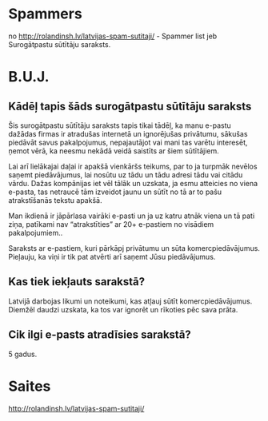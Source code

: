 # Spammers

no http://rolandinsh.lv/latvijas-spam-sutitaji/ - Spammer list jeb Surogātpastu sūtītāju saraksts. 

# B.U.J.

## Kādēļ tapis šāds surogātpastu sūtītāju saraksts

Šis surogātpastu sūtītāju saraksts tapis tikai tādēļ, ka manu e-pastu dažādas firmas ir atradušas internetā un ignorējušas privātumu, sākušas piedāvāt savus pakalpojumus, nepajautājot vai mani tas varētu interesēt, ņemot vērā, ka neesmu nekādā veidā saistīts ar šiem sūtītājiem.

Lai arī lielākajai daļai ir apakšā vienkāršs teikums, par to ja turpmāk nevēlos saņemt piedāvājumus, lai nosūtu uz tādu un tādu adresi tādu vai citādu vārdu. Dažas kompānijas iet vēl tālāk un uzskata, ja esmu atteicies no viena e-pasta, tas netraucē tām izveidot jaunu un sūtīt no tā ar to pašu atrakstīšanās tekstu apakšā.

Man ikdienā ir jāpārlasa vairāki e-pasti un ja uz katru atnāk viena un tā pati ziņa, patīkami nav “atrakstīties” ar 20+ e-pastiem no visādiem pakalpojumiem..

Saraksts ar e-pastiem, kuri pārkāpj privātumu un sūta komercpiedāvājumus. Pieļauju, ka viņi ir tik pat atvērti arī saņemt Jūsu piedāvājumus.

## Kas tiek iekļauts sarakstā?

Latvijā darbojas likumi un noteikumi, kas atļauj sūtīt komercpiedāvājumus. Diemžēl daudzi uzskata, ka tos var ignorēt un rīkoties pēc sava prāta.

## Cik ilgi e-pasts atradīsies sarakstā?

5 gadus.

# Saites

http://rolandinsh.lv/latvijas-spam-sutitaji/ 
